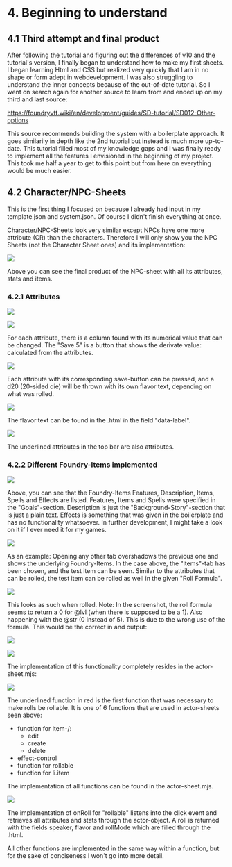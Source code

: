 # 4. Beginning to understand
## 4.1 Third attempt and final product

After following the tutorial and figuring out the differences of v10 and the tutorial's version, I finally began to understand how to make my first sheets. I began learning Html and CSS but realized very quickly that I am in no shape or form adept in webdevelopment. I was also struggling to understand the inner concepts because of the out-of-date tutorial. So I went on search again for another source to learn from and ended up on my third and last source:

https://foundryvtt.wiki/en/development/guides/SD-tutorial/SD012-Other-options

This source recommends building the system with a boilerplate approach.
It goes similarily in depth like the 2nd tutorial but instead is much more up-to-date. This tutorial filled most of my knowledge gaps and I was finally ready to implement all the features I envisioned in the beginning of my project. This took me half a year to get to this point but from here on everything would be much easier.

## 4.2 Character/NPC-Sheets

This is the first thing I focused on because I already had input in my template.json and system.json.
Of course I didn't finish everything at once. 

Character/NPC-Sheets look very similar except NPCs have one more attribute (CR) than the characters. Therefore I will only show you the NPC Sheets (not the Character Sheet ones) and its implementation:

![](images/Pasted%20image%2020230213025918.png)

Above you can see the final product of the NPC-sheet with all its attributes, stats and items. 

### 4.2.1 Attributes

![](images/Pasted%20image%2020230213030922.png)

![](images/Pasted%20image%2020230213031917.png)

For each attribute, there is a column found with its numerical value that can be changed.
The "Save 5" is a button that shows the derivate value: calculated from the attributes.

![](images/Pasted%20image%2020230213031532.png)

Each attribute with its corresponding save-button can be pressed, and a d20 (20-sided die) will be thrown with its own flavor text, depending on what was rolled. 

![](images/Pasted%20image%2020230213032043.png)

The flavor text can be found in the .html in the field "data-label".

![](images/Pasted%20image%2020230213030944.png)

The underlined attributes in the top bar are also attributes.

### 4.2.2 Different Foundry-Items implemented

![](images/Pasted%20image%2020230213031007.png)

Above, you can see that the Foundry-Items Features, Description, Items, Spells and Effects are listed. Features, Items and Spells were specified in the "Goals"-section. Description is just the "Background-Story"-section that is just a plain text. Effects is something that was given in the boilerplate and has no functionality whatsoever. In further development, I might take a look on it if I ever need it for my games.

![](images/Pasted%20image%2020230213031046.png)

As an example: Opening any other tab overshadows the previous one and shows the underlying Foundry-Items. In the case above, the "items"-tab has been chosen, and the test item can be seen.
Similar to the attributes that can be rolled, the test item can be rolled as well in the given "Roll Formula". 

![](images/Pasted%20image%2020230213032842.png)

This looks as such when rolled.
Note: In the screenshot, the roll formula seems to return a 0 for @lvl (when there is supposed to be a 1). Also happening with the @str (0 instead of 5). This is due to the wrong use of the formula. This would be the correct in and output:

![](images/Pasted%20image%2020230213033244.png)

![](images/Pasted%20image%2020230213033258.png)

The implementation of this functionality completely resides in the actor-sheet.mjs: 

![](images/image.png)

The underlined function in red is the first function that was necessary to make rolls be rollable.
It is one of 6 functions that are used in actor-sheets seen above:

- function for item-/:
	- edit
	- create
	- delete
- effect-control
- function for rollable
- function for li.item

The implementation of all functions can be found in the actor-sheet.mjs.

![](images/Pasted%20image%2020230214003016.png)

The implementation of onRoll for "rollable" listens into the click event and retrieves all attributes and stats through the actor-object. A roll is returned with the fields speaker, flavor and rollMode which are filled through the .html.

All other functions are implemented in the same way within a function, but for the sake of conciseness I won't go into more detail. 